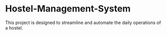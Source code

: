 # Hostel-Management-System
This project is designed to streamline and automate the daily operations of a hostel.
